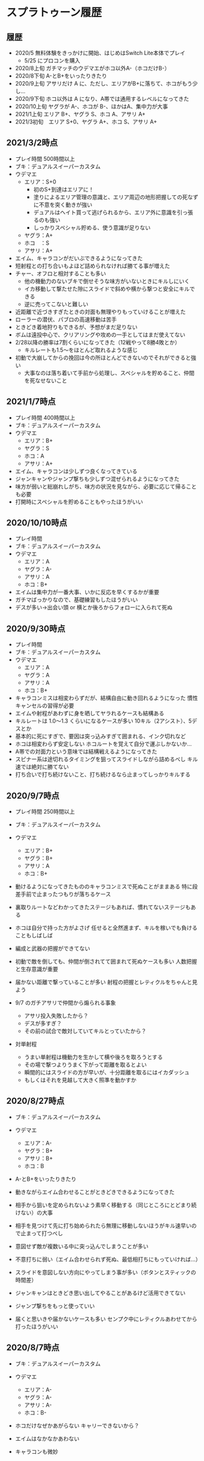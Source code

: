 # スプラトゥーン履歴

## 履歴

- 2020/5 無料体験をきっかけに開始、はじめはSwitch Lite本体でプレイ
   - 5/25 にプロコンを購入
- 2020/8上旬 ガチマッチのウデマエがホコ以外A-（ホコだけB-）
- 2020/8下旬 A-とB+をいったりきたり
- 2020/9上旬 アサリだけ A に、ただし、エリアがB+に落ちて、ホコがもう少し…
- 2020/9下旬 ホコ以外は A になり、A帯では通用するレベルになってきた
- 2020/10上旬 ヤグラが A-、ホコが B-、ほかはA、集中力が大事
- 2021/1上旬 エリア B+、ヤグラ S、ホコ A、アサリ A+
- 2021/3初旬　エリア S+0、ヤグラ A+、ホコ S、アサリ A+

## 2021/3/2時点
- プレイ時間 500時間以上
- ブキ：デュアルスイーパーカスタム
- ウデマエ
  - エリア：S+0
    - 初のS+到達はエリアに！
    - 塗りによるエリア管理の意識と、エリア周辺の地形把握しての死なずに不意を突く動きが強い
    - デュアルはヘイト買って逃げられるから、エリア外に意識を引っ張るのも強い
    - しっかりスペシャル貯める、使う意識が足りない
  - ヤグラ：A+
  - ホコ　：S
  - アサリ：A+
- エイム、キャラコンがだいぶできるようになってきた
- 短射程との打ち合いもよほど詰められなければ勝てる事が増えた
- チャー、オフロと相対することも多い
  - 他の機動力のないブキで倒せそうな味方がいないときにキルしにいく
  - イカ移動して撃たせた隙にスライドで斜めや横から撃つと安全にキルできる
  - 逆に売ってこないと難しい
- 近距離で近づきすぎたときの対面も無理やりもっていけることが増えた
- ローラーの潜伏、パブロの高速移動は苦手
- ときどき着地狩りもできるが、予想がまだ足りない
- ボムは遠投中心で、クリアリングや攻めの一手としてはまだ使えてない
- 2/28以降の勝率は7割くらいになってきた（12戦やって8勝4敗とか）
  - キルレートも1.5～をほとんど取れるような感じ
- 初動で大崩してからの挽回は今の所ほとんどできないのでそれができると強い
  - 大事なのは落ち着いて手前から処理し、スペシャルを貯めること、仲間を死なせないこと


## 2021/1/7時点
- プレイ時間 400時間以上
- ブキ：デュアルスイーパーカスタム
- ウデマエ
  - エリア：B+
  - ヤグラ：S
  - ホコ：A
  - アサリ：A+
- エイム、キャラコンは少しずつ良くなってきている
- ジャンキャンやジャンプ撃ちも少しずつ混ぜられるようになってきた
- 味方が弱いと総崩れしがち、味方の状況を見ながら、必要に応じて帰ることも必要
- 打開時にスペシャルを貯めることもやったほうがいい

## 2020/10/10時点
- プレイ時間
- ブキ：デュアルスイーパーカスタム
- ウデマエ
  - エリア：A
  - ヤグラ：A-
  - アサリ：A
  - ホコ：B+
- エイムは集中力が一番大事、いかに反応を早くするかが重要
- ガチマばっかりなので、基礎練習もしたほうがいい
- デスが多い→出会い頭 or 横とか後ろからフォローに入られて死ぬ

## 2020/9/30時点
- プレイ時間
- ブキ：デュアルスイーパーカスタム
- ウデマエ
  - エリア：A
  - ヤグラ：A
  - アサリ：A
  - ホコ：B+
- キャラコンミスは相変わらずだが、結構自由に動き回れるようになった
  慣性キャンセルの習得が必要
- エイムや射程があわずに身を晒してヤラれるケースも結構ある
- キルレートは 1.0～1.3 くらいになるケースが多い
  10キル（2アシスト）、5デスとか
- 基本的に死にすぎで、要因は突っ込みすぎて囲まれる、インク切れなど
- ホコは相変わらず安定しない
  ホコルートを覚えて自分で運ぶしかないか…
- A帯での対面力という意味では結構戦えるようになってきた
- スピナー系は途切れるタイミングを狙ってスライドしながら詰めるべし
  キル速では絶対に勝てない
- 打ち合いで打ち続けないこと、打ち続けるなら止まってしっかりキルする


## 2020/9/7時点

- プレイ時間 250時間以上
- ブキ：デュアルスイーパーカスタム
- ウデマエ
  - エリア：B+
  - ヤグラ：B+
  - アサリ：A
  - ホコ：B+

- 動けるようになってきたもののキャラコンミスで死ぬことがままある
  特に段差手前で止まったつもりが落ちるケース
- 裏取りルートなどわかってきたステージもあれば、慣れてないステージもある
- ホコは自分で持った方がよさげ
  任せると全然進まず、キルを稼いでも負けることもしばしば
- 編成と武器の把握ができてない
- 初動で敵を倒しても、仲間が倒されてて囲まれて死ぬケースも多い
  人数把握と生存意識が重要
- 届かない距離で撃っていることが多い
  射程の把握とレティクルをちゃんと見よう

- 9/7 のガチアサリで仲間から煽られる事象
   - アサリ投入失敗したから？
   - デスが多すぎ？
   - その前の試合で敵対していてキルとっていたから？

- 対単射程
   - うまい単射程は機動力を生かして横や後ろを取ろうとする
   - その場で撃つよりうまく下がって距離を取るとよい
   - 瞬間的にはスライドの方が早いが、十分距離を取るにはイカダッシュ
   - もしくはそれを見越して大きく照準を動かすか

## 2020/8/27時点

- ブキ：デュアルスイーパーカスタム
- ウデマエ
  - エリア：A-
  - ヤグラ：B+
  - アサリ：B+
  - ホコ：B

- A-とB+をいったりきたり
- 動きながらエイム合わせることがときどきできるようになってきた
- 相手から狙いを定められないよう素早く移動する（同じところにとどまり続けない）の大事
- 相手を見つけて先に打ち始められたら無理に移動しないほうがキル速早いので止まって打つべし
- 意図せず敵が複数いる中に突っ込んでしまうことが多い
- 不意打ちに弱い（エイム合わせられず死ぬ、最低相打ちにもっていければ…）
- スライドを意図しない方向にやってしまう事が多い（ボタンとスティックの時間差）
- ジャンキャンはときどき思い出してやることがあるけど活用できてない
- ジャンプ撃ちをもっと使っていい
- 届くと思いきや届かないケースも多い センプク中にレティクルあわせてから打ったほうがいい

## 2020/8/7時点

- ブキ：デュアルスイーパーカスタム
- ウデマエ
  - エリア：A-
  - ヤグラ：A-
  - アサリ：A-
  - ホコ：B-

- ホコだけなぜかあがらない
  キャリーできないから？

- エイムはなかなかあわない

- キャラコンも微妙

